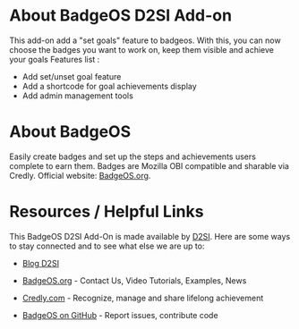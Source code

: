 About BadgeOS D2SI Add-on
============
This add-on add a "set goals" feature to badgeos. With this, you can now choose the badges you want to work on, keep them visible and achieve your goals 
Features list : 
* Add set/unset goal feature
* Add a shortcode for goal achievements display
* Add admin management tools

About BadgeOS
============
Easily create badges and set up the steps and achievements users complete to earn them. Badges are Mozilla OBI compatible and sharable via Credly. Official website: [BadgeOS.org](http://badgeos.org).

Resources / Helpful Links
============

This BadgeOS D2SI Add-On is made available by [D2SI](https://www.d2-si.fr/ "D2SI web site"). Here are some ways to stay connected and to see what else we are up to:

* [Blog D2SI](http://blog.d2-si.fr/ "Blog D2SI")

* [BadgeOS.org](http://badgeos.org/ "BadgeOS web site") - Contact Us, Video Tutorials, Examples, News
* [Credly.com](https://credly.com/ "Credly web site") - Recognize, manage and share lifelong achievement
* [BadgeOS on GitHub](https://github.com/opencredit/badgeos "BadgeOS on GitHub") - Report issues, contribute code
